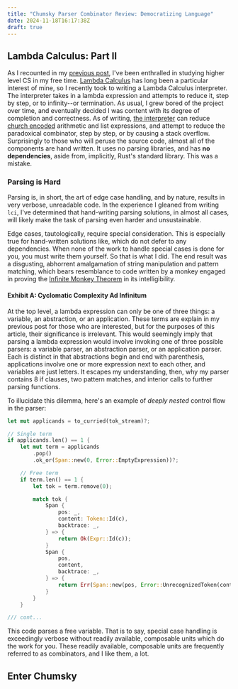 ```yaml
---
title: "Chumsky Parser Combinator Review: Democratizing Language"
date: 2024-11-18T16:17:38Z
draft: true
---
```


## Lambda Calculus: Part II

As I recounted in my [previous post](https://dowlandaiello.com/posts/lambda_calculus_teach_programmers/), I've been enthralled in studying higher level CS in my free time. [Lambda Calculus](https://en.wikipedia.org/wiki/Lambda_calculus) has long been a particular interest of mine, so I recently took to writing a Lambda Calculus interpreter. The interpreter takes in a lambda expression and attempts to reduce it, step by step, or to infinity--or termination. As usual, I grew bored of the project over time, and eventually decided I was content with its degree of completion and correctness. As of writing, [the interpreter](https://github.com/dowlandaiello/lci) can reduce [church encoded](https://en.wikipedia.org/wiki/Church_encoding) arithmetic and list expressions, and attempt to reduce the paradoxical combinator, step by step, or by causing a stack overflow. Surprisingly to those who will peruse the source code, almost all of the components are hand written. It uses no parsing libraries, and has **no dependencies**, aside from, implicitly, Rust's standard library. This was a mistake.

### Parsing is Hard

Parsing is, in short, the art of edge case handling, and by nature, results in very verbose, unreadable code. In the experience I gleaned from writing `lci`, I've determined that hand-writing parsing solutions, in almost all cases, will likely make the task of parsing even harder and unsustainable.

Edge cases, tautologically, require special consideration. This is especially true for hand-written solutions like, which do not defer to any dependencies. When none of the work to handle special cases is done for you, you must write them yourself. So that is what I did. The end result was a disgusting, abhorrent amalgamation of string manipulation and pattern matching, which bears resemblance to code written by a monkey engaged in proving the [Infinite Monkey Theorem](https://en.wikipedia.org/wiki/Infinite_monkey_theorem) in its intelligibility.

#### Exhibit A: Cyclomatic Complexity Ad Infinitum

At the top level, a lambda expression can only be one of three things: a variable, an abstraction, or an application. These terms are explain in my previous post for those who are interested, but for the purposes of this article, their significance is irrelevant. This would seemingly imply that parsing a lambda expression would involve invoking one of three possible parsers: a variable parser, an abstraction parser, or an application parser. Each is distinct in that abstractions begin and end with parenthesis, applications involve one or more expression next to each other, and variables are just letters. It escapes my understanding, then, why my parser contains 8 if clauses, two pattern matches, and interior calls to further parsing functions.

To illucidate this dilemma, here's an example of *deeply nested* control flow in the parser:

```rust
let mut applicands = to_curried(tok_stream)?;

// Single term
if applicands.len() == 1 {
    let mut term = applicands
        .pop()
        .ok_or(Span::new(0, Error::EmptyExpression))?;

    // Free term
    if term.len() == 1 {
        let tok = term.remove(0);

        match tok {
            Span {
                pos: _,
                content: Token::Id(c),
                backtrace: _,
            } => {
                return Ok(Expr::Id(c));
            }
            Span {
                pos,
                content,
                backtrace: _,
            } => {
                return Err(Span::new(pos, Error::UnrecognizedToken(content)));
            }
        }
    }

/// cont...
```

This code parses a free variable. That is to say, special case handling is exceedingly verbose without readily available, composable units which do the work for you. These readily available, composable units are frequently referred to as combinators, and I like them, a lot.

## Enter Chumsky


